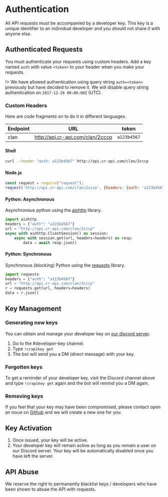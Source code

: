 #  Authentication

All API requests must be accompanied by a developer key. This key is a unique identifier to an individual developer and you should not share it with anyone else.

## Authenticated Requests

You must authenticate your requests using custom headers. Add a key named `auth` with value `<token>` to your header when you make your requests.

!> We have allowed authentication using query string `auth=<token>` previously but have decided to remove it. We will disable query string authentication on `2017-12-26 00:00:00Z` (UTC).

### Custom Headers

Here are code fragments on to do it in different languages.

| Endpoint | URL | token |
| --- | --- | --- |
| clan | http://api.cr-api.com/clan/2cccp | `a123b4567` |

#### Shell

```bash
curl --header "auth: a123b4567" http://api.cr-api.com/clan/2cccp
```


#### Node.js

```javascript
const request = require("request");
request('http://api.cr-api.com/clan/2cccp', {headers: {auth: 'a123b4567'}})
```

#### Python: Asynchronous

Asynchronous python using the [aiohttp](http://aiohttp.readthedocs.io/) library.

```python
import aiohttp
headers = {"auth": "a123b4567"}
url = "http://api.cr-api.com/clan/2cccp"
async with aiohttp.ClientSession() as session:
    async with session.get(url, headers=headers) as resp:
        data = await resp.json()
```

#### Python: Synchronous

Synchronous (blocking) Python using the [requests](http://docs.python-requests.org) library.

```python
import requests
headers = {"auth": "a123b4567"}
url = "http://api.cr-api.com/clan/2cccp"
r = requests.get(url, headers=headers)
data = r.json()
```




## Key Management

###  Generating new keys

You can obtain and manage your developer key on [our discord server](http://discord.me/cr_api).

1. Go to the #developer-key channel.
2. Type `!crapikey get`
3. The bot will send you a DM (direct message) with your key.

###  Forgotten keys

To get a reminder of your developer key, visit the Discord channel above and type `!crapikey get` again and the bot will remind you a DM again.

### Removing keys

If you feel that your key may have been compromised, please contact open an issue on [Github](http://github.com/cr-api/cr-api) and we will create a new one for you.

## Key Activation

1. Once issued, your key will be active.
2. Your developer key will remain active as long as you remain a user on our Discord server. Your key will be automatically disabled once you have left the server.

## API Abuse

We reserve the right to permanently blacklist keys / developers who have been shown to abuse the API with requests.
